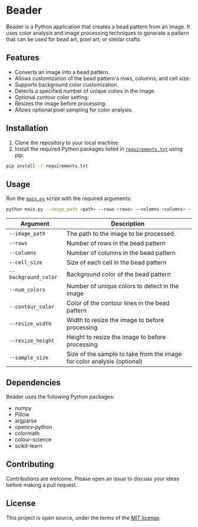 # Beader

Beader is a Python application that creates a bead pattern from an image. It uses color analysis and image processing techniques to generate a pattern that can be used for bead art, pixel art, or similar crafts.

## Features

- Converts an image into a bead pattern.
- Allows customization of the bead pattern's rows, columns, and cell size.
- Supports background color customization.
- Detects a specified number of unique colors in the image.
- Optional contour color setting.
- Resizes the image before processing.
- Allows optional pixel sampling for color analysis.

## Installation

1. Clone the repository to your local machine.
2. Install the required Python packages listed in [`requirements.txt`]("requirements.txt") using pip:

```sh
pip install -r requirements.txt
```

## Usage

Run the [`main.py`]("main.py") script with the required arguments:

```sh
python main.py --image_path <path> --rows <rows> --columns <columns> --cell_size <cell_size> --background_color <background_color> --num-colors <num_colors> --contour_color <contour_color> --resize-width <resize_width> --resize-height <resize_height> --sample-size <sample_size>
```

| Argument          | Description                                                                 |
|-------------------|-----------------------------------------------------------------------------|
| `--image_path`    | The path to the image to be processed.                                      |
| `--rows`          | Number of rows in the bead pattern                                          |
| `--columns`       | Number of columns in the bead pattern                                       |
| `--cell_size`     | Size of each cell in the bead pattern                                       |
| `--background_color` | Background color of the bead pattern                                     |
| `--num_colors`    | Number of unique colors to detect in the image                              |
| `--contour_color` | Color of the contour lines in the bead pattern                              |
| `--resize_width`  | Width to resize the image to before processing                              |
| `--resize_height` | Height to resize the image to before processing                             |
| `--sample_size`   | Size of the sample to take from the image for color analysis (optional)     |

## Dependencies

Beader uses the following Python packages:

- numpy
- Pillow
- argparse
- opencv-python
- colormath
- colour-science
- scikit-learn

## Contributing

Contributions are welcome. Please open an issue to discuss your ideas before making a pull request.

## License

This project is open source, under the terms of the [MIT license](https://opensource.org/licenses/MIT).